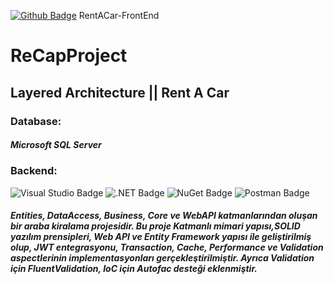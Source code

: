[![Github Badge](https://img.shields.io/badge/-Github-000?style=quare&labelColor=000&logo=Github&logoColor=white&link=link)](https://github.com/busraglk/RentACar-FrontEnd) RentACar-FrontEnd <br/>
# ReCapProject
## Layered Architecture || Rent A Car 

### Database:
##### Microsoft SQL Server <br/>
### Backend:
![Visual Studio Badge](https://img.shields.io/badge/Visual_Studio_2019-5C2D91?style=for-the-badge&logo=visual%20studio&logoColor=white)
![.NET Badge](https://img.shields.io/badge/.NET-5C2D91?style=for-the-badge&logo=.net&logoColor=white)
![NuGet Badge](https://img.shields.io/badge/NuGet-004880?style=for-the-badge&logo=nuget&logoColor=white)
![Postman Badge](https://img.shields.io/badge/Postman-FF6C37?style=for-the-badge&logo=Postman&logoColor=white)
##### Entities, DataAccess, Business, Core ve WebAPI katmanlarından oluşan bir araba kiralama projesidir. Bu proje Katmanlı mimari yapısı,SOLID yazılım prensipleri, Web API ve Entity Framework yapısı ile geliştirilmiş olup, JWT entegrasyonu, Transaction, Cache, Performance ve Validation aspectlerinin implementasyonları gerçekleştirilmiştir. Ayrıca Validation için FluentValidation, IoC için Autofac desteği eklenmiştir.




